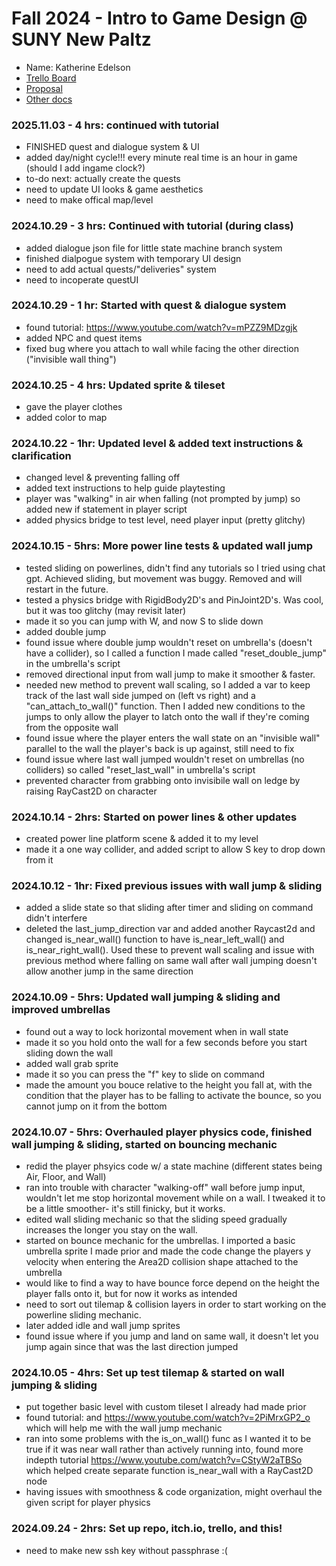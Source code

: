 # Fall 2024 - Intro to Game Design @ SUNY New Paltz
* Name: Katherine Edelson
* [Trello Board](https://trello.com/b/gwO14hWe)
* [Proposal](proposal.pdf)
* [Other docs](todo)

### 2025.11.03 - 4 hrs: continued with tutorial
* FINISHED quest and dialogue system & UI
* added day/night cycle!!! every minute real time is an hour in game (should I add ingame clock?)
* to-do next: actually create the quests
* need to update UI looks & game aesthetics
* need to make offical map/level


### 2024.10.29 - 3 hrs: Continued with tutorial (during class)
* added dialogue json file for little state machine branch system
* finished dialpogue system with temporary UI design
* need to add actual quests/"deliveries" system
* need to incoperate questUI

### 2024.10.29 - 1 hr: Started with quest & dialogue system
* found tutorial: https://www.youtube.com/watch?v=mPZZ9MDzgjk
* added NPC and quest items
* fixed bug where you attach to wall while facing the other direction ("invisible wall thing")

### 2024.10.25 - 4 hrs: Updated sprite & tileset
* gave the player clothes
* added color to map

### 2024.10.22 - 1hr: Updated level & added text instructions & clarification
* changed level & preventing falling off
* added text instructions to help guide playtesting
* player was "walking" in air when falling (not prompted by jump) so added new if statement in player script
* added physics bridge to test level, need player input (pretty glitchy)

### 2024.10.15 - 5hrs: More power line tests & updated wall jump
* tested sliding on powerlines, didn't find any tutorials so I tried using chat gpt. Achieved sliding, but
  movement was buggy. Removed and will restart in the future.
* tested a physics bridge with RigidBody2D's and PinJoint2D's. Was cool, but it was too glitchy (may revisit later)
* made it so you can jump with W, and now S to slide down
* added double jump
* found issue where double jump wouldn't reset on umbrella's (doesn't have a collider), so I called a function I made
  called "reset_double_jump" in the umbrella's script
* removed directional input from wall jump to make it smoother & faster.
* needed new method to prevent wall scaling, so I added a var to keep track of the last wall side jumped
  on (left vs right) and a "can_attach_to_wall()" function. Then I added new conditions to the jumps to only allow
  the player to latch onto the wall if they're coming from the opposite wall
* found issue where the player enters the wall state on an "invisible wall" parallel to the wall the player's
  back is up against, still need to fix
* found issue where last wall jumped wouldn't reset on umbrellas (no colliders) so called "reset_last_wall" in umbrella's
  script
* prevented character from grabbing onto invisibile wall on ledge by raising RayCast2D on character

### 2024.10.14 - 2hrs: Started on power lines & other updates
* created power line platform scene & added it to my level
* made it a one way collider, and added script to allow S key to drop down from it

### 2024.10.12 - 1hr: Fixed previous issues with wall jump & sliding
* added a slide state so that sliding after timer and sliding on command didn't interfere
* deleted the last_jump_direction var and added another Raycast2d and changed is_near_wall() function to
  have is_near_left_wall() and is_near_right_wall(). Used these to prevent wall scaling and issue with previous
  method where falling on same wall after wall jumping doesn't allow another jump in the same direction

### 2024.10.09 - 5hrs: Updated wall jumping & sliding and improved umbrellas
* found out a way to lock horizontal movement when in wall state
* made it so you hold onto the wall for a few seconds before you start sliding down the wall
* added wall grab sprite
* made it so you can press the "f" key to slide on command
* made the amount you bouce relative to the height you fall at, with the condition that the player has to be falling
  to activate the bounce, so you cannot jump on it from the bottom

### 2024.10.07 - 5hrs: Overhauled player physics code, finished wall jumping & sliding, started on bouncing mechanic
* redid the player phsyics code w/ a state machine (different states being Air, Floor, and Wall)
* ran into trouble with character "walking-off" wall before jump input, wouldn't let me stop horizontal movement while
  on a wall. I tweaked it to be a little smoother- it's still finicky, but it works.
* edited wall sliding mechanic so that the sliding speed gradually increases the longer you stay on the wall.
* started on bounce mechanic for the umbrellas. I imported a basic umbrella sprite I made prior and made the code 
  change the players y velocity when entering the Area2D collision shape attached to the umbrella
* would like to find a way to have bounce force depend on the height the player falls onto it, but for now it works as
  intended
* need to sort out tilemap & collision layers in order to start working on the powerline sliding mechanic.
* later added idle and wall jump sprites
* found issue where if you jump and land on same wall, it doesn't let you jump again since that was the last direction
  jumped

### 2024.10.05 - 4hrs: Set up test tilemap & started on wall jumping & sliding
* put together basic level with custom tileset I already had made prior
* found tutorial: and https://www.youtube.com/watch?v=2PiMrxGP2_o which will help me with the wall jump mechanic
* ran into some problems with the is_on_wall() func as I wanted it to be true if it was
  near wall rather than actively running into, found more indepth tutorial https://www.youtube.com/watch?v=CStyW2aTBSo
  which helped create separate function is_near_wall with a RayCast2D node
* having issues with smoothness & code organization, might overhaul the given script for player physics

### 2024.09.24 - 2hrs: Set up repo, itch.io, trello, and this!
* need to make new ssh key without passphrase :(
